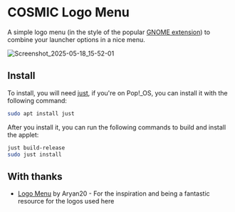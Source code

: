 # COSMIC Logo Menu

A simple logo menu (in the style of the popular [GNOME extension](https://github.com/Aryan20/Logomenu)) to combine your launcher options in a nice menu.

![Screenshot_2025-05-18_15-52-01](https://github.com/user-attachments/assets/ca1ccc8d-6705-4cad-ba1a-7b0e01ce7ec0)

## Install

To install, you will need [just](https://github.com/casey/just), if you're on Pop!\_OS, you can install it with the following command:

```sh
sudo apt install just
```

After you install it, you can run the following commands to build and install the applet:

```sh
just build-release
sudo just install
```

## With thanks
* [Logo Menu](https://github.com/Aryan20/Logomenu) by Aryan20 - For the inspiration and being a fantastic resource for the logos used here
